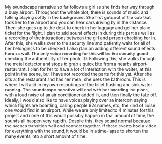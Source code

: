 My soundscape narrative so far follows a girl as she finds her way through a busy airport. Throughout the whole plot, there is sounds of music and talking playing softly in the background.  She first gets out of the cab that took her to the airport and you can hear cars driving by in the distance. Then, she goes up to the desk to check in her luggage and get her plane ticket for the flight. I plan to add sound effects in during this part as well as a recording of the interactions between the girl and person checking her in. After this, she walks over to the security line and patiently waits for all of her belongings to be checked. I also plan on adding different sound effects here as well. The only voice recording for this will be the security guard checking the authenticity of her photo ID. Following this, she walks through the metal detector and stops to grab a quick bite from a nearby airport-restaurant. I plan for her to have a lot of interaction with the waiter, at this point in the scene, but I have not recorded the parts for this yet. After she sits at the restaurant and has her meal, she uses the bathroom. This is where I will add in my own recordings of the toilet flushing and sink water running. The soundscape narrative will end with her boarding the plane, with a loud noise of an air conditioner added in, and then finally the take off. Ideally, I would also like to have voices playing over an intercom saying which flights are boarding, calling people\'92s names, etc; the kind of noise one would find in an airport. While we are only limited to 4 minutes for this project and none of this would possibly happen in that amount of time, the sounds all happen very rapidly. Despite this, they sound normal because the scenes transition well and connect together. If these events had a video for everything with the sound, it would be in a time-lapse to shorten the many events into a short amount of time.
